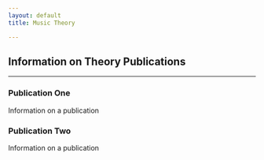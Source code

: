 ```yaml
---
layout: default
title: Music Theory

---
```


## Information on Theory Publications
---

### Publication One

Information on a publication

### Publication Two

Information on a publication
